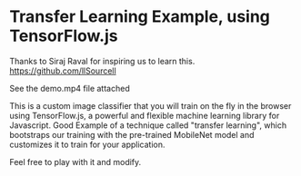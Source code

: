# Transfer Learning Example, using TensorFlow.js

Thanks to Siraj Raval for inspiring us to learn this.
https://github.com/llSourcell

See the demo.mp4 file attached

This is a custom image classifier that you will train on the fly in the browser using TensorFlow.js, a powerful and flexible machine learning library for Javascript. Good Example of a technique called "transfer learning", which bootstraps our training with the pre-trained MobileNet model and customizes it to train for your application. 

Feel free to play with it and modify.




